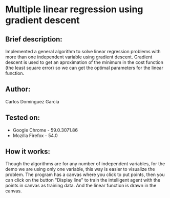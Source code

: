 # Multiple linear regression using gradient descent
<h2> Brief description: </h2>
  <p> 
    Implemented a general algorithm to solve linear regression problems with more than
    one independent variable using gradient descent. Gradient descent is used to get an 
    aproximation of the minimum in the cost function (the least square error) so we can
    get the optimal parameters for the linear function.
 </p>

<h2> Author: </h2>
<p>	Carlos Domínguez García </p>

<h2> Tested on: </h2>
<ul>
  <li>	Google Chrome   - 59.0.3071.86  </li>
	<li>  Mozilla Firefox - 54.0          </li>
</ul>

<h2> How it works: </h2>
  <p>
    Though the algorithms are for any number of independent variables, for the demo we are
    using only one variable, this way is easier to visualize the problem. The program has a
    canvas where you click to put points, then you can click on the button "Display line"
    to train the intelligent agent with the points in canvas as training data. And 
    the linear function is drawn in the canvas.
  </p>
